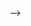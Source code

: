 <!-- <div align="center">
  <br/>
  <img src="https://github-readme-stats.vercel.app/api?username=tcd&theme=onedark&count_private=true&show_icons=true" alt="Stats"/>
  <!--
  <br/> 
  <img src="https://github-readme-stats.vercel.app/api/top-langs/?username=tcd&layout=compact&theme=onedark" alt="Languages"/> 
  -->
</div>
 -->

